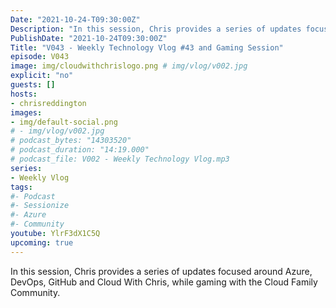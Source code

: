 ```yaml
---
Date: "2021-10-24-T09:30:00Z"
Description: "In this session, Chris provides a series of updates focused around Azure, DevOps, GitHub and Cloud With Chris, while gaming with the Cloud Family Community."
PublishDate: "2021-10-24T09:30:00Z"
Title: "V043 - Weekly Technology Vlog #43 and Gaming Session"
episode: V043
image: img/cloudwithchrislogo.png # img/vlog/v002.jpg
explicit: "no"
guests: []
hosts:
- chrisreddington
images:
- img/default-social.png
# - img/vlog/v002.jpg
# podcast_bytes: "14303520"
# podcast_duration: "14:19.000"
# podcast_file: V002 - Weekly Technology Vlog.mp3
series:
- Weekly Vlog
tags:
#- Podcast
#- Sessionize
#- Azure
#- Community
youtube: YlrF3dX1C5Q
upcoming: true
---
```

In this session, Chris provides a series of updates focused around Azure, DevOps, GitHub and Cloud With Chris, while gaming with the Cloud Family Community.
